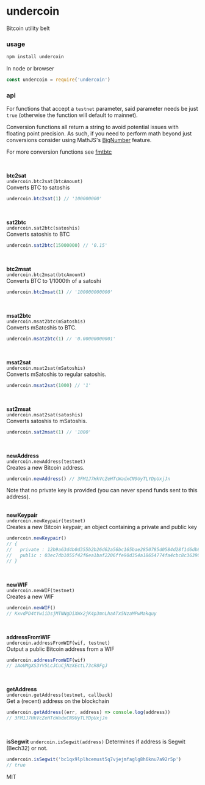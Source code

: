 # undercoin
Bitcoin utility belt

### usage
```bash
npm install undercoin
```
In node or browser
```javascript
const undercoin = require('undercoin')
```

### api
<a name="api"></a>

For functions that accept a `testnet` parameter, said parameter needs be just `true` (otherwise the function will default to mainnet).

Conversion functions all return a string to avoid potential issues with floating point precision.  As such, if you need to perform math beyond just conversions consider using MathJS's [BigNumber] feature. 

For more conversion functions see [fmtbtc]

<br>

**btc2sat**   
`undercoin.btc2sat(btcAmount)`  
Converts BTC to satoshis

```javascript
undercoin.btc2sat(1) // '100000000'
```
<br>

**sat2btc**   
`undercoin.sat2btc(satoshis)`  
Converts satoshis to BTC

```javascript
undercoin.sat2btc(15000000) // '0.15'
```
<br>

**btc2msat**   
`undercoin.btc2msat(btcAmount)`  
Converts BTC to 1/1000th of a satoshi

```javascript
undercoin.btc2msat(1) // '100000000000'
```
<br>


**msat2btc**   
`undercoin.msat2btc(mSatoshis)`  
Converts mSatoshis to BTC. 

```javascript
undercoin.msat2btc(1) // '0.00000000001'
```
<br>

**msat2sat**   
`undercoin.msat2sat(mSatoshis)`  
Converts mSatoshis to regular satoshis. 

```javascript
undercoin.msat2sat(1000) // '1'
```
<br>


**sat2msat**   
`undercoin.msat2sat(satoshis)`  
Converts satoshis to mSatoshis. 

```javascript
undercoin.sat2msat(1) // '1000'
```
<br>


**newAddress**   
`undercoin.newAddress(testnet)`  
Creates a new Bitcoin address.  

```javascript
undercoin.newAddress() // 3FM1J7HkVcZeHTcWadxCN9UyTLYDpUxjJn
```
Note that no private key is provided (you can never spend funds sent to this address).   
<br>   

**newKeypair**  
`undercoin.newKeypair(testnet)`  
Creates a new Bitcoin keypair; an object containing a private and public key  
```javascript
undercoin.newKeypair() 
// {
//   private : 12b9a63d4b0d355b2b26d62a56bc165bae2850785d0584d28f1d6db86c66616e,
//   public : 03ec7db1055f42f6ea1baf2206ffe90d354a18654774fa4cbc8c36390dfdab73ee
// }
```
<br>  
   
**newWIF**  
`undercoin.newWIF(testnet)`  
Creates a new WIF 
```javascript
undercoin.newWIF() 
// KxvdPD4tYwiiDsjMTNNgDiXWx2jK4p3mnLhaATx5NzaMPwMakquy
```
<br>  
  

**addressFromWIF**   
`undercoin.addressFromWIF(wif, testnet)`  
Output a public Bitcoin address from a WIF

```javascript
undercoin.addressFromWIF(wif)
// 1AoUMgXS3YV5LcJCuCjNzXEctL73cR8FgJ
```
<br>


**getAddress**   
`undercoin.getAddress(testnet, callback)`  
Get a (recent) address on the blockchain

```javascript
undercoin.getAddress((err, address) => console.log(address))
// 3FM1J7HkVcZeHTcWadxCN9UyTLYDpUxjJn
```
<br>  

**isSegwit**
`undercoin.isSegwit(address)`
Determines if address is Segwit (Bech32) or not.

```javascript 
undercoin.isSegwit('bc1qx9lplhcemust5q7vjejmfaglg8h6knu7a92r5p')
// true
```


MIT


[BigNumber]: https://mathjs.org/docs/datatypes/bignumbers.html
[fmtbtc]: https://github.com/shesek/fmtbtc 
